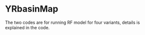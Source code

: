 # YRbasinMap
The two codes are for running RF model for four variants, details is explained in the code.
